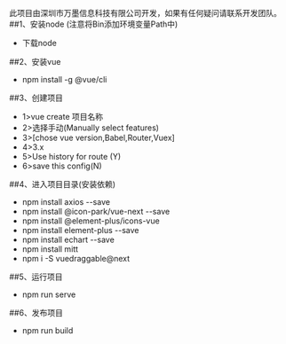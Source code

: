 此项目由深圳市万墨信息科技有限公司开发，如果有任何疑问请联系开发团队。
##1、安装node (注意将Bin添加环境变量Path中) 

* 下载node[](https://nodejs.org/en/download/)
  
##2、安装vue

* npm install -g @vue/cli

##3、创建项目

* 1>vue create 项目名称
* 2>选择手动(Manually select features)
* 3>[chose vue version,Babel,Router,Vuex]
* 4>3.x
* 5>Use history for route (Y)
* 6>save this config(N)
  
##4、进入项目目录(安装依赖)

* npm install axios --save
* npm install @icon-park/vue-next --save
* npm install @element-plus/icons-vue
* npm install element-plus --save
* npm install echart --save
* npm install mitt
* npm i -S vuedraggable@next

##5、运行项目

* npm run serve

##6、发布项目

* npm run build
